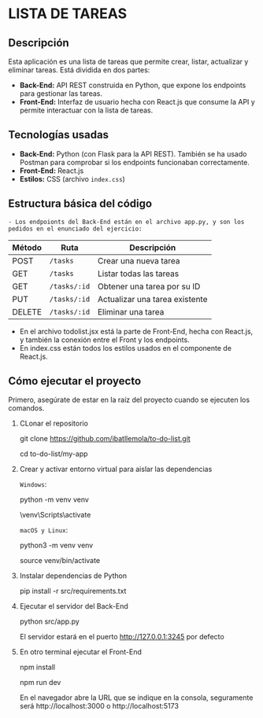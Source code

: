 # LISTA DE TAREAS 

## Descripción

Esta aplicación es una lista de tareas que permite crear, listar, actualizar y eliminar tareas. Está dividida en dos partes:

- **Back-End:** API REST construida en Python, que expone los endpoints para gestionar las tareas.
- **Front-End:** Interfaz de usuario hecha con React.js que consume la API y permite interactuar con la lista de tareas.


## Tecnologías usadas

- **Back-End:** Python (con Flask para la API REST). También se ha usado Postman para comprobar si los endpoints funcionaban correctamente.
- **Front-End:** React.js
- **Estilos:** CSS (archivo `index.css`)


## Estructura básica del código
    - Los endpoionts del Back-End están en el archivo app.py, y son los pedidos en el enunciado del ejercicio:

| Método | Ruta         | Descripción                       |
|--------|--------------|-----------------------------------|
| POST   | `/tasks`     | Crear una nueva tarea             |
| GET    | `/tasks`     | Listar todas las tareas           |
| GET    | `/tasks/:id` | Obtener una tarea por su ID       |
| PUT    | `/tasks/:id` | Actualizar una tarea existente    |
| DELETE | `/tasks/:id` | Eliminar una tarea                |

 - En el archivo todolist.jsx está la parte de Front-End, hecha con React.js, y también la conexión entre el Front y los endpoints. 
 - En index.css están todos los estilos usados en el componente de React.js. 


## Cómo ejecutar el proyecto

Primero, asegúrate de estar en la raíz del proyecto cuando se ejecuten los comandos. 

1. CLonar el repositorio

    git clone https://github.com/ibatllemola/to-do-list.git
   
    cd to-do-list/my-app


3. Crear y activar entorno virtual para aislar las dependencias

    `Windows`: 

    python -m venv venv

    \venv\Scripts\activate


    `macOS y Linux`:

    python3 -m venv venv

    source venv/bin/activate


4. Instalar dependencias de Python

    pip install -r src/requirements.txt


5. Ejecutar el servidor del Back-End

    python src/app.py

    El servidor estará en el puerto http://127.0.0.1:3245 por defecto


6. En otro terminal ejecutar el Front-End

    npm install

    npm run dev

    En el navegador abre la URL que se indique en la consola, seguramente será http://localhost:3000 o http://localhost:5173 

